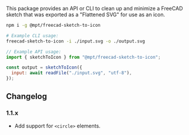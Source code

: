 This package provides an API or CLI to clean up and minimize a FreeCAD sketch that was exported as a "Flattened SVG" for use as an icon.

```bash
npm i -g @mpt/freecad-sketch-to-icon

# Example CLI usage:
freecad-sketch-to-icon -i ./input.svg -o ./output.svg
```

```js
// Example API usage:
import { sketchToIcon } from "@mpt/freecad-sketch-to-icon";

const output = sketchToIcon({
  input: await readFile("./input.svg", "utf-8"),
});
```

## Changelog

### **1.1.x**
+ Add support for `<circle>` elements.
